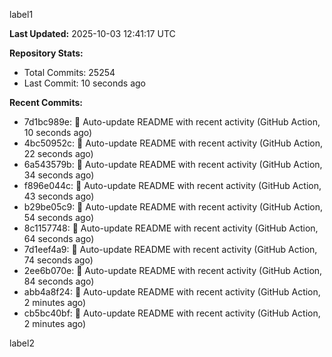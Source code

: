 
label1 
<!-- ACTIVITY_START -->
**Last Updated:** 2025-10-03 12:41:17 UTC

**Repository Stats:**
- Total Commits: 25254
- Last Commit: 10 seconds ago

**Recent Commits:**
- 7d1bc989e: 🤖 Auto-update README with recent activity (GitHub Action, 10 seconds ago)
- 4bc50952c: 🤖 Auto-update README with recent activity (GitHub Action, 22 seconds ago)
- 6a543579b: 🤖 Auto-update README with recent activity (GitHub Action, 34 seconds ago)
- f896e044c: 🤖 Auto-update README with recent activity (GitHub Action, 43 seconds ago)
- b29be05c9: 🤖 Auto-update README with recent activity (GitHub Action, 54 seconds ago)
- 8c1157748: 🤖 Auto-update README with recent activity (GitHub Action, 64 seconds ago)
- 7d1eef4a9: 🤖 Auto-update README with recent activity (GitHub Action, 74 seconds ago)
- 2ee6b070e: 🤖 Auto-update README with recent activity (GitHub Action, 84 seconds ago)
- abb4a8f24: 🤖 Auto-update README with recent activity (GitHub Action, 2 minutes ago)
- cb5bc40bf: 🤖 Auto-update README with recent activity (GitHub Action, 2 minutes ago)
<!-- ACTIVITY_END -->

label2
